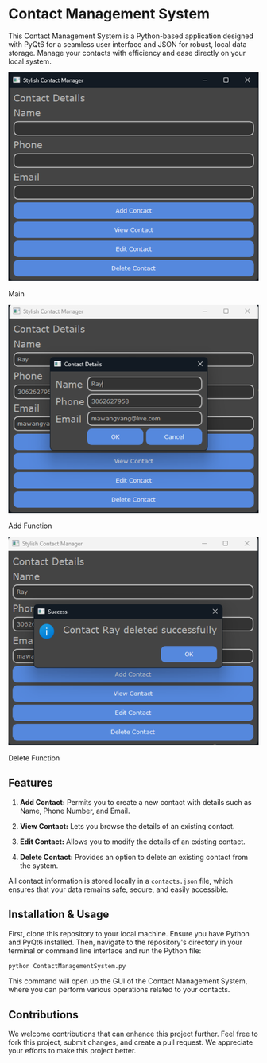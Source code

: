 # Contact Management System

This Contact Management System is a Python-based application designed with PyQt6 for a seamless user interface and JSON for robust, local data storage. Manage your contacts with efficiency and ease directly on your local system.

![Main Page](./img/Main.png)

Main


![Add Function](./img/Add.png)

Add Function


![Delete Function](./img/Delete.png)

Delete Function


## Features

1. **Add Contact:** Permits you to create a new contact with details such as Name, Phone Number, and Email.

2. **View Contact:** Lets you browse the details of an existing contact.

3. **Edit Contact:** Allows you to modify the details of an existing contact.

4. **Delete Contact:** Provides an option to delete an existing contact from the system.

All contact information is stored locally in a `contacts.json` file, which ensures that your data remains safe, secure, and easily accessible.

## Installation & Usage

First, clone this repository to your local machine. Ensure you have Python and PyQt6 installed. Then, navigate to the repository's directory in your terminal or command line interface and run the Python file:

```bash
python ContactManagementSystem.py

```

This command will open up the GUI of the Contact Management System, where you can perform various operations related to your contacts.

## Contributions

We welcome contributions that can enhance this project further. Feel free to fork this project, submit changes, and create a pull request. We appreciate your efforts to make this project better.
